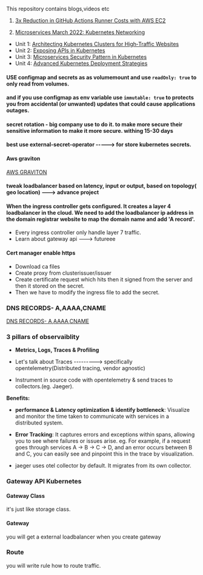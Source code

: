This repository contains blogs,videos etc

1. [3x Reduction in GitHub Actions Runner Costs with AWS EC2](https://devopscube.com/reduce-github-actions-runner-cost/)


2. [Microservices March 2022: Kubernetes Networking](https://www.f5.com/company/blog/nginx/microservices-march-architecting-kubernetes-clusters-for-high-traffic-websites)
- Unit 1: [Architecting Kubernetes Clusters for High‑Traffic Websites](https://www.f5.com/company/blog/nginx/microservices-march-architecting-kubernetes-clusters-for-high-traffic-websites)
- Unit 2: [Exposing APIs in Kubernetes](https://www.f5.com/company/blog/nginx/microservices-march-microservices-security-pattern-in-kubernetes)
- Unit 3: [Microservices Security Pattern in Kubernetes](https://www.f5.com/company/blog/nginx/microservices-march-microservices-security-pattern-in-kubernetes)
- Unit 4: [Advanced Kubernetes Deployment Strategies](https://www.f5.com/company/blog/nginx/microservices-march-advanced-kubernetes-deployment-strategies)


#### USE configmap and secrets as as volumemount and use `readOnly: true` to only read from volumes. 
#### and if you use configmap as env variable use `immutable: true` to protects you from accidental (or unwanted) updates that could cause applications outages.


#### secret rotation - big company use to do it. to make more secure their sensitive information to make it more secure. withing 15-30 days
#### best use external-secret-operator -----> for store kubernetes secrets.


#### Aws graviton 
[AWS GRAVITON](https://www.honeycomb.io/blog/engineering-teams-should-embrace-graviton4)

#### tweak loadbalancer based on latency, input or output, based on topology( geo location) ---> advance project

####  When the ingress controller gets configured. It creates a layer 4 loadbalancer in the cloud. We need to add the loadbalancer ip address in the domain registrar website to map the domain name and add 'A record'.
- Every ingress controller only handle layer 7 traffic.
- Learn about gateway api ---> futureee


#### Cert manager enable https
- Download ca files
- Create proxy from clusterissuer/issuer
- Create certificate request which hits then it signed from the server and then it stored on the secret. 
- Then we have to modify the ingress file to add the secret.


### DNS RECORDS- A,AAAA,CNAME
[DNS RECORDS- A,AAAA,CNAME](https://www.whizlabs.com/blog/dns-records/?hl=en-IN)


### 3 pillars of observaiblity 
- **Metrics, Logs, Traces & Profiling**
  
- Let's talk about Traces ---------> specifically opentelemetry(Distributed tracing, vendor agnostic)
- Instrument in source code with opentelemetry & send traces to collectors.(eg. Jaeger).

**Benefits:**
- **performance & Latency optimization & identify bottleneck**: Visualize and monitor the time taken to communicate with services in a distributed system.
- **Error Tracking**: It captures errors and exceptions within spans, allowing you to see where failures or issues arise.
    eg.  For example, if a request goes through services A → B → C → D, and an error occurs between B and C, you can easily see and pinpoint this in the trace by visualization.
    
- jaeger uses otel collector by default. It migrates from its own collector.

### Gateway API Kubernetes 

#### Gateway Class
it's just like storage class.

#### Gateway 
you will get a external loadbalancer when you create gateway

### Route

you will write rule how to route traffic. 
    


